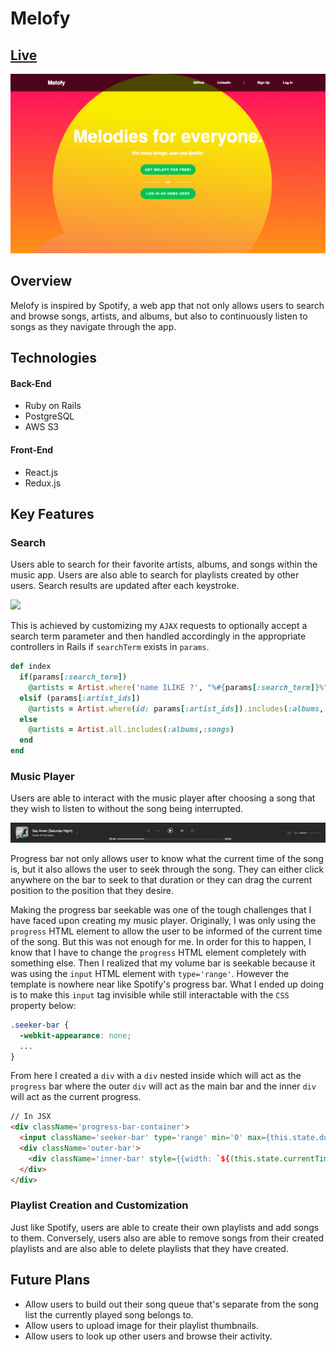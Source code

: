 # Melofy

## [Live](https://melofy.herokuapp.com)

![](melofy-splash.png)

## Overview
Melofy is inspired by Spotify, a web app that not only allows users to search and browse songs, artists, and albums, but also to continuously listen to songs as they navigate through the app.

## Technologies
#### Back-End
  * Ruby on Rails
  * PostgreSQL
  * AWS S3

#### Front-End
  * React.js
  * Redux.js

## Key Features

### Search
Users able to search for their favorite artists, albums, and songs within the music app. Users are also able to search for playlists created by other users. Search results are updated after each keystroke.

![](search-melofy.gif)

This is achieved by customizing my `AJAX` requests to optionally accept a search term parameter and then handled accordingly in the appropriate controllers in Rails if `searchTerm` exists in `params`.

```ruby
def index
  if(params[:search_term])
    @artists = Artist.where('name ILIKE ?', "%#{params[:search_term]}%").includes(:albums,:songs)
  elsif (params[:artist_ids])
    @artists = Artist.where(id: params[:artist_ids]).includes(:albums, :songs)
  else
    @artists = Artist.all.includes(:albums,:songs)
  end
end
```

### Music Player
Users are able to interact with the music player after choosing a song that they wish to listen to without the song being interrupted.

![](player-melofy.gif)

Progress bar not only allows user to know what the current time of the song is, but it also allows the user to seek through the song. They can either click anywhere on the bar to seek to that duration or they can drag the current position to the position that they desire.

Making the progress bar seekable was one of the tough challenges that I have faced upon creating my music player. Originally, I was only using the `progress` HTML element to allow the user to be informed of the current time of the song. But this was not enough for me. In order for this to happen, I know that I have to change the `progress` HTML element completely with something else. Then I realized that my volume bar is seekable because it was using the `input` HTML element with `type='range'`. However the template is nowhere near like Spotify's progress bar. What I ended up doing is to make this `input` tag invisible while still interactable with the `CSS` property below:
```CSS
.seeker-bar {
  -webkit-appearance: none;
  ...
}
```
From here I created a `div` with a `div` nested inside which will act as the `progress` bar where the outer `div` will act as the main bar and the inner `div` will act as the current progress.

```HTML
// In JSX
<div className='progress-bar-container'>
  <input className='seeker-bar' type='range' min='0' max={this.state.duration} step='0.25' onChange={this.seek} value={this.state.currentTime}/>
  <div className='outer-bar'>
    <div className='inner-bar' style={{width: `${(this.state.currentTime*100)/this.state.duration || 1}%`}}></div>
  </div>
</div>
```


### Playlist Creation and Customization
Just like Spotify, users are able to create their own playlists and add songs to them. Conversely, users also are able to remove songs from their created playlists and are also able to delete playlists that they have created.

## Future Plans
* Allow users to build out their song queue that's separate from the song list the currently played song belongs to.
* Allow users to upload image for their playlist thumbnails.
* Allow users to look up other users and browse their activity.
